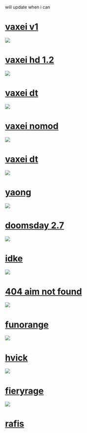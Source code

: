 will update when i can

# [vaxei v1](https://circle-people.com/wp-content/Skins/Vaxei%20(Donkey%20Kong)/Vaxei%202017-03-05.osk)
![](https://osu.ppy.sh/ss/13421876/d524)

# [vaxei hd 1.2](https://circle-people.com/wp-content/Skins/Vaxei%20(Donkey%20Kong)/Vaxei%202017-11-21%20HD%20v1.2.osk)
![](https://osu.ppy.sh/ss/13421895/4170)

# [vaxei dt](https://circle-people.com/wp-content/Skins/Vaxei%20(Donkey%20Kong)/Vaxei%202018-03-06%20DT.osk)
![](https://osu.ppy.sh/ss/13421907/707a)

# [vaxei nomod](https://vaxei.s-ul.eu/xCT7EW48)
![](https://osu.ppy.sh/ss/13422009/065e)

# [vaxei dt](https://vaxei.s-ul.eu/FvkphEnR)
![](https://osu.ppy.sh/ss/13422016/f423)

# [yaong](https://circle-people.com/wp-content/Skins/Vaxei%20(Donkey%20Kong)/Vaxei%202018-12-09.osk)
![](https://osu.ppy.sh/ss/13421926/b286)

# [doomsday 2.7](http://puu.sh/jqfHi/48cef80893.osk)
![](https://osu.ppy.sh/ss/13421931/f1ea)

# [idke](http://puu.sh/AH4XF/36d2104187.osk)
![](https://osu.ppy.sh/ss/13421935/ac6d)

# [404 aim not found](https://www.mediafire.com/file/yt1gkr3mj2kw4v9/Vaxei%23.osk/file)
![](https://osu.ppy.sh/ss/13421939/f368)

# [funorange](http://www.mediafire.com/file/888yvxchcfra4gt/FunOrange+2017-12-02.osk)
![](https://osu.ppy.sh/ss/13421944/da9d)

# [hvick](https://circle-people.com/wp-content/Skins/hvick225/hvick225%202016-12-3%20--Dare.osk)
![](https://osu.ppy.sh/ss/13421950/1846)

# [fieryrage](https://circle-people.com/wp-content/Skins/fieryrage/fieryrage%202018-09-25.osk)
![](https://osu.ppy.sh/ss/13421953/d40a)

# [rafis](https://circle-people.com/wp-content/Skins/Rafis/Rafis%202018-03-26%20HDDT.osk)
![]()
